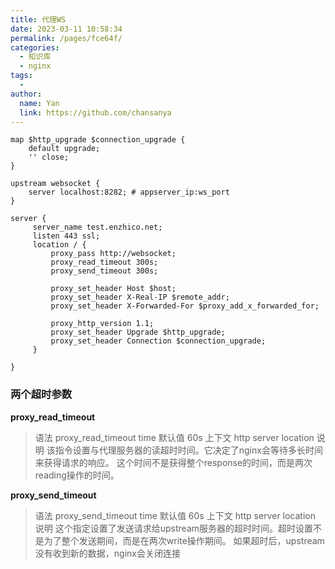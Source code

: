 ```yaml
---
title: 代理WS
date: 2023-03-11 10:58:34
permalink: /pages/fce64f/
categories:
  - 知识库
  - nginx
tags:
  - 
author: 
  name: Yan
  link: https://github.com/chansanya
---
```



```shell
map $http_upgrade $connection_upgrade {
    default upgrade;
    '' close;
}

upstream websocket {
    server localhost:8282; # appserver_ip:ws_port
}

server {
     server_name test.enzhico.net;
     listen 443 ssl;
     location / {
         proxy_pass http://websocket;
         proxy_read_timeout 300s;
         proxy_send_timeout 300s;

         proxy_set_header Host $host;
         proxy_set_header X-Real-IP $remote_addr;
         proxy_set_header X-Forwarded-For $proxy_add_x_forwarded_for;

         proxy_http_version 1.1;
         proxy_set_header Upgrade $http_upgrade;
         proxy_set_header Connection $connection_upgrade;
     }

}
```

### 两个超时参数
**proxy_read_timeout**

> 语法 proxy_read_timeout time 默认值 60s 上下文 http server location 说明 该指令设置与代理服务器的读超时时间。它决定了nginx会等待多长时间来获得请求的响应。 这个时间不是获得整个response的时间，而是两次reading操作的时间。

**proxy_send_timeout**

> 语法 proxy_send_timeout time 默认值 60s 上下文 http server location 说明 这个指定设置了发送请求给upstream服务器的超时时间。超时设置不是为了整个发送期间，而是在两次write操作期间。 如果超时后，upstream没有收到新的数据，nginx会关闭连接